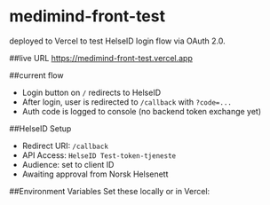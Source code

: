 # medimind-front-test
deployed to Vercel to test HelseID login flow via OAuth 2.0.

##live URL
https://medimind-front-test.vercel.app

##current flow
- Login button on `/` redirects to HelseID
- After login, user is redirected to `/callback` with `?code=...`
- Auth code is logged to console (no backend token exchange yet)

##HelseID Setup
- Redirect URI: `/callback`
- API Access: `HelseID Test-token-tjeneste`
- Audience: set to client ID
- Awaiting approval from Norsk Helsenett

##Environment Variables
Set these locally or in Vercel:
